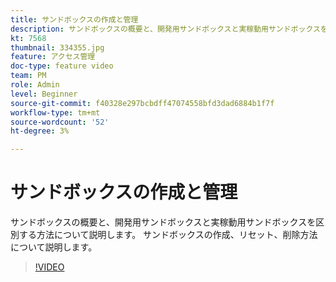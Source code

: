```yaml
---
title: サンドボックスの作成と管理
description: サンドボックスの概要と、開発用サンドボックスと実稼動用サンドボックスを区別する方法について説明します。 サンドボックスの作成、リセット、削除方法について説明します。
kt: 7568
thumbnail: 334355.jpg
feature: アクセス管理
doc-type: feature video
team: PM
role: Admin
level: Beginner
source-git-commit: f40328e297bcbdff47074558bfd3dad6884b1f7f
workflow-type: tm+mt
source-wordcount: '52'
ht-degree: 3%

---
```


# サンドボックスの作成と管理

サンドボックスの概要と、開発用サンドボックスと実稼動用サンドボックスを区別する方法について説明します。 サンドボックスの作成、リセット、削除方法について説明します。

>[!VIDEO](https://video.tv.adobe.com/v/334355?quality=12)
